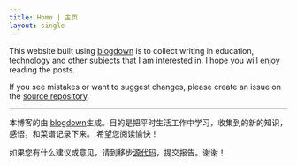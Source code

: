 ```yaml
---
title: Home | 主页
layout: single
---
```


This website built using [blogdown](https://bookdown.org/yihui/blogdown/) is to collect writing in education, technology and other subjects that I am interested in. I hope you will enjoy reading the posts.

If you see mistakes or want to suggest changes, please create an issue on the [source repository](https://github.com/fyemath/Other-Posts).

-----

本博客的由 [blogdown](https://bookdown.org/yihui/blogdown/)生成。目的是把平时生活工作中学习，收集到的新的知识，感悟，和菜谱记录下来。 希望您阅读愉快！

如果您有什么建议或意见，请到移步[源代码](https://github.com/fyemath/Other-Posts)，提交报告。谢谢！